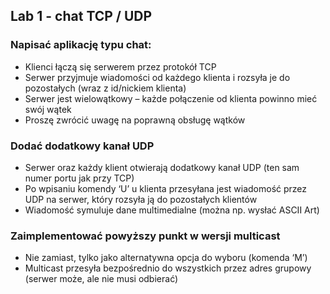 ## Lab 1 - chat TCP / UDP

### Napisać aplikację typu chat:

* Klienci łączą się serwerem przez protokół
TCP
* Serwer przyjmuje wiadomości od każdego
klienta i rozsyła je do pozostałych (wraz z
id/nickiem klienta)
* Serwer jest wielowątkowy – każde
połączenie od klienta powinno mieć swój
wątek
* Proszę zwrócić uwagę na poprawną obsługę
wątków

### Dodać dodatkowy kanał UDP
* Serwer oraz każdy klient otwierają dodatkowy
kanał UDP (ten sam numer portu jak przy TCP)
* Po wpisaniu komendy ‘U’ u klienta przesyłana
jest wiadomość przez UDP na serwer, który
rozsyła ją do pozostałych klientów
* Wiadomość symuluje dane multimedialne
(można np. wysłać ASCII Art)

### Zaimplementować powyższy punkt w wersji multicast
* Nie zamiast, tylko jako alternatywna opcja do
wyboru (komenda ‘M’)
* Multicast przesyła bezpośrednio do wszystkich
przez adres grupowy (serwer może, ale nie
musi odbierać)
